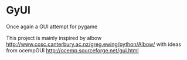 GyUI
====

Once again a GUI attempt for pygame

This project is mainly inspired by albow http://www.cosc.canterbury.ac.nz/greg.ewing/python/Albow/ with ideas from ocempGUI http://ocemp.sourceforge.net/gui.html